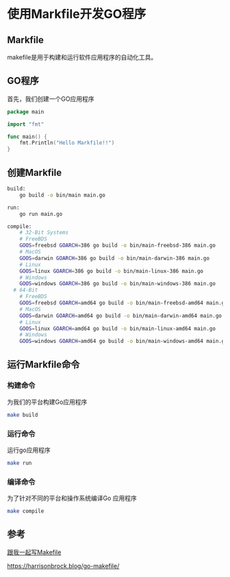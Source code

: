 # 使用Markfile开发GO程序

## Markfile

makefile是用于构建和运行软件应用程序的自动化工具。

## GO程序

首先，我们创建一个GO应用程序

```go
package main

import "fmt"

func main() {
	fmt.Println("Hello Markfile!!")
}
```



## 创建Markfile

```bash
build:
	go build -o bin/main main.go

run:
	go run main.go

compile:
	# 32-Bit Systems
	# FreeBDS
	GOOS=freebsd GOARCH=386 go build -o bin/main-freebsd-386 main.go
	# MacOS
	GOOS=darwin GOARCH=386 go build -o bin/main-darwin-386 main.go
	# Linux
	GOOS=linux GOARCH=386 go build -o bin/main-linux-386 main.go
	# Windows
	GOOS=windows GOARCH=386 go build -o bin/main-windows-386 main.go
  # 64-Bit
	# FreeBDS
	GOOS=freebsd GOARCH=amd64 go build -o bin/main-freebsd-amd64 main.go
	# MacOS
	GOOS=darwin GOARCH=amd64 go build -o bin/main-darwin-amd64 main.go
	# Linux
	GOOS=linux GOARCH=amd64 go build -o bin/main-linux-amd64 main.go
	# Windows
	GOOS=windows GOARCH=amd64 go build -o bin/main-windows-amd64 main.go
```

## 运行Markfile命令

### 构建命令

为我们的平台构建Go应用程序

```bash
make build
```

### 运行命令

运行go应用程序

```bash
make run
```

### 编译命令

为了针对不同的平台和操作系统编译Go 应用程序

```bash
make compile
```



## 参考

[跟我一起写Makefile](https://github.com/seisman/how-to-write-makefile)

https://harrisonbrock.blog/go-makefile/



